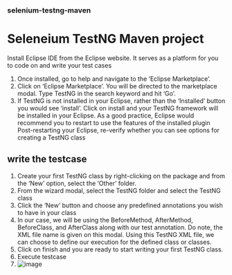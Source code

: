 ### selenium-testng-maven
# Seleneium TestNG Maven project

Install Eclipse IDE from the Eclipse website. It serves as a platform for you to code on and write your test cases
1. Once installed, go to help and navigate to the ‘Eclipse Marketplace’. 
2. Click on ‘Eclipse Marketplace’. You will be directed to the marketplace modal. Type TestNG in the search keyword and hit ‘Go’.
3. If TestNG is not installed in your Eclipse, rather than the ‘Installed’ button you would see ‘install’. Click on install and your TestNG framework will be installed in your Eclipse. As a good practice, Eclipse would recommend you to restart to use the features of the installed plugin
Post-restarting your Eclipse, re-verify whether you can see options for creating a TestNG class

## write the testcase
1. Create your first TestNG class by right-clicking on the package and from the ‘New’ option, select the ‘Other’ folder.
2. From the wizard modal, select the TestNG folder and select the TestNG class
3. Click the ‘New’ button and choose any predefined annotations you wish to have in your class
4. In our case, we will be using the BeforeMethod, AfterMethod, BeforeClass, and AfterClass along with our test annotation. Do note, the XML file name is given on this modal. Using this TestNG XML file, we can choose to define our execution for the defined class or classes.
5. Click on finish and you are ready to start writing your first TestNG class. 
6. Execute testcase
7. ![image](https://user-images.githubusercontent.com/96851910/149875616-c047aa5c-cb89-4245-b332-6354dcb77865.png)
 
 
